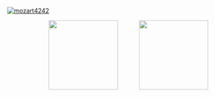 <p align="left"> <a href="https://github.com/ryo-ma/github-profile-trophy"><img src="https://github-profile-trophy.vercel.app/?username=mozart4242" alt="mozart4242" /></a> </p>
<p style="margin-left: 10%;" ><img style="margin-left: 10%;" height="160em" src="https://github-readme-stats.vercel.app/api/top-langs/?username=mparvin&layout=compact&theme=default">
<img style="margin-left: 10%;" height="160em" src="https://github-readme-stats.vercel.app/api?username=mparvin&show_icons=true&include_all_commits=true&custom_title=GitHub+Stats&theme=vue"></p>

